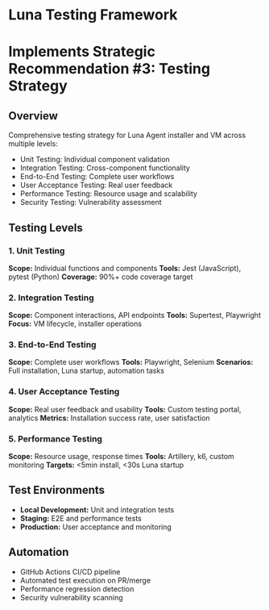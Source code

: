 # Luna Testing Framework
# Implements Strategic Recommendation #3: Testing Strategy

## Overview
Comprehensive testing strategy for Luna Agent installer and VM across multiple levels:
- Unit Testing: Individual component validation
- Integration Testing: Cross-component functionality
- End-to-End Testing: Complete user workflows
- User Acceptance Testing: Real user feedback
- Performance Testing: Resource usage and scalability
- Security Testing: Vulnerability assessment

## Testing Levels

### 1. Unit Testing
**Scope:** Individual functions and components
**Tools:** Jest (JavaScript), pytest (Python)
**Coverage:** 90%+ code coverage target

### 2. Integration Testing  
**Scope:** Component interactions, API endpoints
**Tools:** Supertest, Playwright
**Focus:** VM lifecycle, installer operations

### 3. End-to-End Testing
**Scope:** Complete user workflows
**Tools:** Playwright, Selenium
**Scenarios:** Full installation, Luna startup, automation tasks

### 4. User Acceptance Testing
**Scope:** Real user feedback and usability
**Tools:** Custom testing portal, analytics
**Metrics:** Installation success rate, user satisfaction

### 5. Performance Testing
**Scope:** Resource usage, response times
**Tools:** Artillery, k6, custom monitoring
**Targets:** <5min install, <30s Luna startup

## Test Environments
- **Local Development:** Unit and integration tests
- **Staging:** E2E and performance tests  
- **Production:** User acceptance and monitoring

## Automation
- GitHub Actions CI/CD pipeline
- Automated test execution on PR/merge
- Performance regression detection
- Security vulnerability scanning